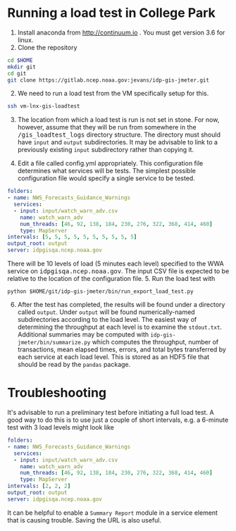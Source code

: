 # Running a load test in College Park

1. Install anaconda from http://continuum.io .  You must get version 3.6 for linux.
2. Clone the repository

```bash
cd $HOME
mkdir git
cd git
git clone https://gitlab.ncep.noaa.gov:jevans/idp-gis-jmeter.git
```

2. We need to run a load test from the VM specifically setup for this.

```bash
ssh vm-lnx-gis-loadtest
```

3. The location from which a load test is run is not set in stone.  For now, however, assume that they will be run from somewhere in the <tt>/gis_loadtest_logs</tt> directory structure.  The directory must should have `input` and `output` subdirectories.  It may be advisable to link to a previously existing `input` subdirectory rather than copying it.

4. Edit a file called config.yml appropriately.  This configuration file determines what services will be tests.  The simplest possible configuration file would specify a single service to be tested.

```YAML
folders:
- name: NWS_Forecasts_Guidance_Warnings
  services:
  - input: input/watch_warn_adv.csv
    name: watch_warn_adv
    num_threads: [46, 92, 138, 184, 230, 276, 322, 368, 414, 460]
    type: MapServer
intervals: [5, 5, 5, 5, 5, 5, 5, 5, 5, 5]
output_root: output
server: idpgisqa.ncep.noaa.gov
```

There will be 10 levels of load (5 minutes each level) specified to the
WWA service on <tt>idpgisqa.ncep.noaa.gov</tt>.  The input CSV file is
expected to be relative to the location of the configuration file.
5. Run the load test with

```shell
python $HOME/git/idp-gis-jmeter/bin/run_export_load_test.py
```

6. After the test has completed, the results will be found
under a directory called `output`.  Under `output` will be found
numerically-named subdirectories according to the load level.
The easiest way of determining the throughput at each level is to
examine the `stdout.txt`.  Additional summaries may be computed with
`idp-gis-jmeter/bin/summarize.py` which computes the throughput, number
of transactions, mean elapsed times, errors, and total bytes transferred
by each service at each load level.  This is stored as an HDF5 file that
should be read by the `pandas` package.

# Troubleshooting

It's advisable to run a preliminary test before initiating a full load
test.  A good way to do this is to use just a couple of short intervals,
e.g. a 6-minute test with 3 load levels might look like

```YAML
folders:
- name: NWS_Forecasts_Guidance_Warnings
  services:
  - input: input/watch_warn_adv.csv
    name: watch_warn_adv
    num_threads: [46, 92, 138, 184, 230, 276, 322, 368, 414, 460]
    type: MapServer
intervals: [2, 2, 2]
output_root: output
server: idpgisqa.ncep.noaa.gov
```

It can be helpful to enable a `Summary Report` module in a service element that is causing trouble.  Saving the URL is also useful.
